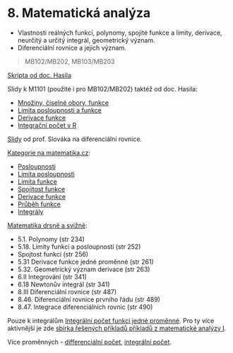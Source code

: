 # 8. Matematická analýza

* Vlastnosti reálných funkcí, polynomy, spojité funkce a limity, derivace, neurčitý a určitý integrál, geometrický význam.
* Diferenciální rovnice a jejich význam.

> MB102/MB202, MB103/MB203

[Skripta od doc. Hasila](http://user.mendelu.cz/hasil/Data/CZ/Teach/MU/MB102-MB202/prednasky_MB102.pdf)

Slidy k M1101 \(použité i pro MB102/MB202\) taktéž od doc. Hasila:

* [Množiny, číselné obory, funkce](http://user.mendelu.cz/hasil/Data/CZ/Teach/MU/01-ho.pdf)
* [Limita posloupnosti a funkce](http://user.mendelu.cz/hasil/Data/CZ/Teach/MU/02-ho.pdf)
* [Derivace funkce](http://user.mendelu.cz/hasil/Data/CZ/Teach/MU/03-ho.pdf)
* [Integrační počet v R](http://user.mendelu.cz/hasil/Data/CZ/Teach/MU/04-ho.pdf)

[Slidy](https://is.muni.cz/el/1433/podzim2016/MB203/um/mIII-6B.pdf) od prof. Slováka na diferenciální rovnice.

[Kategorie na matematika.cz](http://matematika.cz/kategorie-analyza):

* [Posloupnosti](http://matematika.cz/posloupnosti)
* [Limita posloupnosti](http://matematika.cz/limita-posloupnosti)
* [Limita funkce](http://matematika.cz/limita-funkce)
* [Spojitost funkce](http://matematika.cz/spojitost-funkce)
* [Derivace funkce](http://matematika.cz/derivace)
* [Průběh funkce](http://matematika.cz/prubeh-funkce)
* [Integrály](http://matematika.cz/integral)

[Matematika drsně a svižně](http://www.math.muni.cz/~naca/ucebnice/e-ucebnice):

* 5.1. Polynomy \(str 234\)
* 5.18. Limity funkcí a posloupností \(str 252\)
* Spojtost funkcí \(str 256\)
* 5.31 Derivace funkce jedné proměnné \(str 261\)
* 5.32. Geometrický význam derivace \(str 263\)
* 6.II Integrování \(str 341\)
* 6.18 Newtonův integrál \(str 341\)
* 8.III Diferenciální rovnice \(str 487\)
* 8.46. Diferenciální rovnice prvního řádu \(str 489\)
* 8.47. Integrace diferenciálních rovnic \(str 490\)

Pouze k integrálům [Integrální počet funkcí jedné proměnné](http://homel.vsb.cz/~s1a64/cd/pdf/print/ip.pdf). Pro ty více aktivnější je zde [sbírka řešených příkladů příkladů z matematické analýzy I](http://is.muni.cz/do/sci/UMS/el/analyza/index.html).

Více proměnných - [differenciální počet](https://www.math.muni.cz/~plch/mapm/index_cd.html), [integrální počet](https://www.math.muni.cz/~plch/main/maple/sbirka/sbirka.html).

